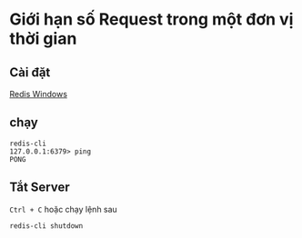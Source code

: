 # Giới hạn số Request trong một đơn vị thời gian

## Cài đặt 

[Redis Windows](https://github.com/dangth12/redis) 

## chạy

```redis
redis-cli 
127.0.0.1:6379> ping
PONG
```

## Tắt Server

`Ctrl + C` hoặc chạy lệnh sau

```redis
redis-cli shutdown
```